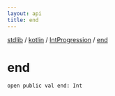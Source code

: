```yaml
---
layout: api
title: end
---
```

[stdlib](../../index.md) / [kotlin](../index.md) / [IntProgression](index.md) / [end](end.md)

# end

```
open public val end: Int
```
